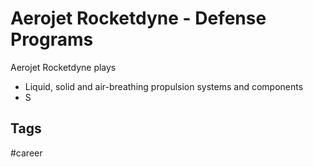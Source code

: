 # Aerojet Rocketdyne - Defense Programs

Aerojet Rocketdyne plays  
* Liquid, solid and air-breathing propulsion systems and components  
* S

## Tags
#career
